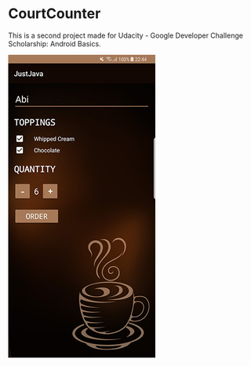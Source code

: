 # CourtCounter

This is a second project made for Udacity - Google Developer Challenge Scholarship: Android Basics.

![JustJava](https://github.com/trivial122/JustJava/blob/master/app/src/main/res/drawable/StartScreen1.jpg)


